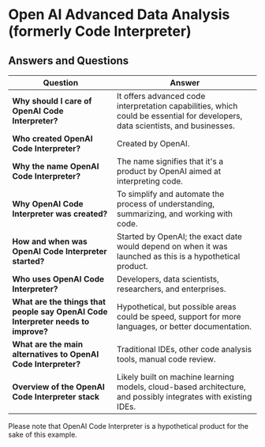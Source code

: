 # Open AI Advanced Data Analysis (formerly Code Interpreter)

## Answers and Questions

| Question                                                                          | Answer                                                                                                                         |
| --------------------------------------------------------------------------------- | ------------------------------------------------------------------------------------------------------------------------------ |
| **Why should I care of OpenAI Code Interpreter?**                                 | It offers advanced code interpretation capabilities, which could be essential for developers, data scientists, and businesses. |
| **Who created OpenAI Code Interpreter?**                                          | Created by OpenAI.                                                                                                             |
| **Why the name OpenAI Code Interpreter?**                                         | The name signifies that it's a product by OpenAI aimed at interpreting code.                                                   |
| **Why OpenAI Code Interpreter was created?**                                      | To simplify and automate the process of understanding, summarizing, and working with code.                                     |
| **How and when was OpenAI Code Interpreter started?**                             | Started by OpenAI; the exact date would depend on when it was launched as this is a hypothetical product.                      |
| **Who uses OpenAI Code Interpreter?**                                             | Developers, data scientists, researchers, and enterprises.                                                                     |
| **What are the things that people say OpenAI Code Interpreter needs to improve?** | Hypothetical, but possible areas could be speed, support for more languages, or better documentation.                          |
| **What are the main alternatives to OpenAI Code Interpreter?**                    | Traditional IDEs, other code analysis tools, manual code review.                                                               |
| **Overview of the OpenAI Code Interpreter stack**                                 | Likely built on machine learning models, cloud-based architecture, and possibly integrates with existing IDEs.                 |

Please note that OpenAI Code Interpreter is a hypothetical product for the sake of this example.
